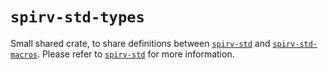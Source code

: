 # `spirv-std-types`

Small shared crate, to share definitions between [`spirv-std`](https://docs.rs/spirv-std/) and [`spirv-std-macros`](https://docs.rs/spirv-std-macros/). Please refer to [`spirv-std`](https://docs.rs/spirv-std/) for more information.
